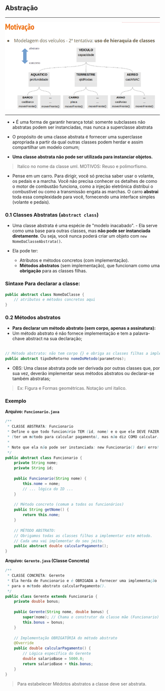 ## Abstração
---
![image](image.png)

---
- • É uma forma de garantir herança total: somente subclasses não
abstratas podem ser instanciadas, mas nunca a superclasse abstrata


- O propósito de uma classe abstrata é fornecer uma superclasse apropriada a partir da qual outras classes podem herdar e assim compartilhar um modelo comum;
- **Uma classe abstrata não pode ser utilizada para instanciar objetos.**
> Italico no nome da classe uml.
> MOTIVOS: Reuso e polimorfismo.




- Pense em um carro. Para dirigir, você só precisa saber usar o volante, os pedais e a marcha. Você não precisa conhecer os detalhes de como o motor de combustão funciona, como a injeção eletrônica distribui o combustível ou como a transmissão engata as marchas. O carro **abstrai** toda essa complexidade para você, fornecendo uma interface simples (volante e pedais).


### 0.1 Classes Abstratas (`abstract class`)

- Uma classe abstrata é uma espécie de "modelo inacabado". - Ela serve como uma base para outras classes, mas **não pode ser instanciada diretamente**. Ou seja, você nunca poderá criar um objeto com `new NomeDaClasseAbstrata()`.

- Ela pode ter:

  * Atributos e métodos concretos (com implementação).
  * **Métodos abstratos** (sem implementação), que funcionam como uma **obrigação** para as classes filhas.

### Sintaxe **Para declarar a classe:**

```java
public abstract class NomeDaClasse {
    // atributos e métodos concretos aqui
}
```

### 0.2 Métodos abstratos
- **Para declarar um método abstrato (sem corpo, apenas a assinatura):**
- Um método abstrato é não fornece implementação e tem a palavra-chave abstract na sua declaração;

```java

// Método abstrato: não tem corpo {} e obriga as classes filhas a implementá-lo.
public abstract tipoDeRetorno nomeDoMetodo(parametros);
```
- OBS: Uma classe abstrata pode ser derivada por outras classes que, por sua vez, deverão implementar seus métodos abstratos ou declarar-se também abstratas;
> Ex: Figura e Formas geométricas.
> Notação uml italico.


### Exemplo
**Arquivo: `Funcionario.java`**

```java
/**
 * CLASSE ABSTRATA: Funcionario
 * Define o que todo funcionário TEM (id, nome) e o que ele DEVE FAZER
 * (ter um método para calcular pagamento), mas não diz COMO calcular.
 *
 * Note que ela não pode ser instanciada: new Funcionario() dará erro!
 */
public abstract class Funcionario {
    private String nome;
    private String id;

    public Funcionario(String nome) {
        this.nome = nome;
        // ... lógica do ID ...
    }

    // Método concreto (comum a todos os funcionários)
    public String getNome() {
        return this.nome;
    }

    // MÉTODO ABSTRATO:
    // Obrigamos todas as classes filhas a implementar este método.
    // Cada uma vai implementar do seu jeito.
    public abstract double calcularPagamento();
}
```

**Arquivo: `Gerente.java` (Classe Concreta)**

```java
/**
 * CLASSE CONCRETA: Gerente
 * Ela herda de Funcionario e é OBRIGADA a fornecer uma implementação
 * para o método abstrato calcularPagamento().
 */
public class Gerente extends Funcionario {
    private double bonus;

    public Gerente(String nome, double bonus) {
        super(nome); // Chama o construtor da classe mãe (Funcionario)
        this.bonus = bonus;
    }

    // Implementação OBRIGATÓRIA do método abstrato
    @Override
    public double calcularPagamento() {
        // Lógica específica do Gerente
        double salarioBase = 5000.0;
        return salarioBase + this.bonus;
    }
}
```


> Para estabelecer Médotos abstratos a classe deve ser abstrata. 